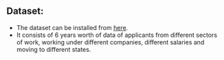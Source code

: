## Dataset:

- The dataset can be installed from [here](https://www.kaggle.com/nsharan/h-1b-visa/download).
- It consists of 6 years worth of data of applicants from different sectors of work, working under different companies, different salaries and moving to different states.

